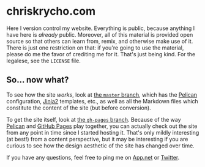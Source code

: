 chriskrycho.com
===============

Here I version control my website. Everything is public, because anything I have
here is *already* public. Moreover, all of this material is provided open source
so that others can learn from, remix, and otherwise make use of it. There is
just one restriction on that: if you're going to use the material, please do me
the favor of crediting me for it. That's just being kind. For the legalese, see
the `LICENSE` file.

So... now what?
---------------

To see how the site *works*, look at [the `master` branch], which has the
[Pelican] configuration, [Jinja2] templates, etc., as well as all the Markdown
files which constitute the content of the site (but before conversion).

[Pelican]: http://docs.getpelican.com/en/3.5.0/
[Jinja2]: http://jinja.pocoo.org
[the `master` branch]: https://github.com/chriskrycho/chriskrycho.com/tree/master

To get the site itself, look at [the `gh-pages` branch]. Because of the way
[Pelican] and [GitHub Pages] play together, you can actually check out the site
from any point in time since I started hosting it. That's only mildly 
interesting (at best!) from a content perspective, but it may be interesting if
you are curious to see how the design aesthetic of the site has changed over
time.

[the `gh-pages` branch]: https://github.com/chriskrycho/chriskrycho.com/tree/gh-pages
[GitHub Pages]: https://pages.github.com

If you have any questions, feel free to ping me on [App.net] or [Twitter].

[App.net]: https://alpha.app.net/chriskrych
[Twitter]: https://www.twitter.com/chriskrycho
